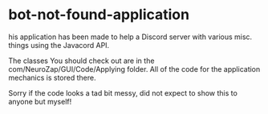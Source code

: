 # bot-not-found-application
his application has been made to help a Discord server with various misc. things using the Javacord API.

The classes You should check out are in the com/NeuroZap/GUI/Code/Applying folder. All of the code for the application mechanics is stored there.

Sorry if the code looks a tad bit messy, did not expect to show this to anyone but myself!
